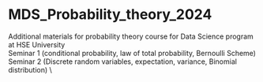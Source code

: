 # MDS_Probability_theory_2024
Additional materials for probability theory course for Data Science program at HSE University \
Seminar 1 (conditional probability, law of total probability, Bernoulli Scheme)\
Seminar 2 (Discrete random variables, expectation, variance, Binomial distribution) \
